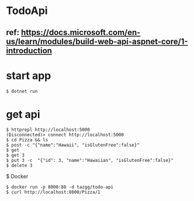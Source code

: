 # TodoApi

## ref: https://docs.microsoft.com/en-us/learn/modules/build-web-api-aspnet-core/1-introduction

# start app
```
$ dotnet run
```

# get api
```
$ httprepl http://localhost:5000
(Disconnected)> connect http://localhost:5000
$ cd Pizza && ls
$ post -c "{"name":"Hawaii", "isGlutenFree":false}"
$ get
$ get 3
$ put 3 -c  "{"id": 3, "name":"Hawaiian", "isGlutenFree":false}"
$ delete 3
```

$ Docker
```
$ docker run -p 8000:80 -d tazgg/todo-api
$ curl http://localhost:8000/Pizza/1
```
